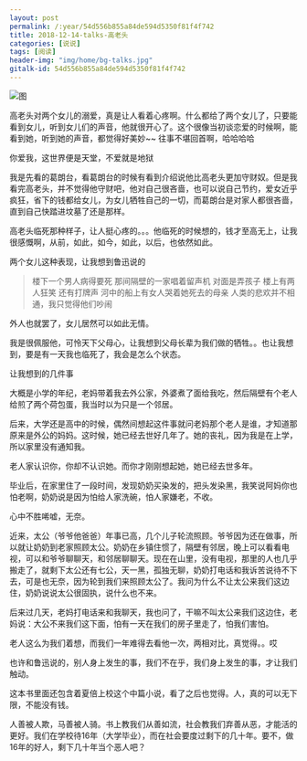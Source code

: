```yaml
---
layout: post
permalink: /:year/54d556b855a84de594d5350f81f4f742
title: 2018-12-14-talks-高老头
categories: [说说]
tags: [阅读]
header-img: "img/home/bg-talks.jpg"
gitalk-id: 54d556b855a84de594d5350f81f4f742
---
```


![图](http://image.linxingyang.net/image/T-talks/image/2018/books/glt.jpg)


高老头对两个女儿的溺爱，真是让人看着心疼啊。什么都给了两个女儿了，只要能看到女儿，听到女儿们的声音，他就很开心了。这个很像当初谈恋爱的时候啊，能看到她，听到她的声音，都觉得好美妙~~ 往事不堪回首啊，哈哈哈哈

你爱我，这世界便是天堂，不爱就是地狱



我是先看的葛朗台，看葛朗台的时候有看到介绍说他比高老头更加守财奴。但是我看完高老头，并不觉得他守财吧，他对自己很吝啬，也可以说自己节约，爱女近乎疯狂，省下的钱都给女儿，为女儿牺牲自己的一切，而葛朗台是对家人都很吝啬，直到自己快踏进坟墓了还是那样。


高老头临死那种样子，让人挺心疼的。。。他临死的时候想的，钱才至高无上，让我很感慨啊，从前，如此，如今，如此，以后，也依然如此。


两个女儿这种表现，让我想到鲁迅说的

> 楼下一个男人病得要死 那间隔壁的一家唱着留声机 对面是弄孩子 楼上有两人狂笑 还有打牌声 河中的船上有女人哭着她死去的母亲 人类的悲欢并不相通，我只觉得他们吵闹 

外人也就罢了，女儿居然可以如此无情。


我是很佩服他，可怜天下父母心，让我想到父母长辈为我们做的牺牲。。也让我想到，要是有一天我也临死了，我会是怎么个状态。


让我想到的几件事

大概是小学的年纪，老妈带着我去外公家，外婆煮了面给我吃，然后隔壁有个老人给煎了两个荷包蛋，我当时以为只是一个邻居。

后来，大学还是高中的时候，偶然间想起这件事就问老妈那个老人是谁，才知道那原来是外公的妈妈。这时候，她已经去世好几年了。她的丧礼，因为我是在上学，所以家里没有通知我。

老人家认识你，你却不认识她。而你才刚刚想起她，她已经去世多年。



毕业后，在家里住了一段时间，发现奶奶买染发的，把头发染黑，我笑说阿妈你也怕老啊，奶奶说是因为怕给人家洗碗，怕人家嫌老，不收。

心中不胜唏嘘，无奈。


近来，太公（爷爷他爸爸）年事已高，几个儿子轮流照顾。爷爷因为还在做事，所以就让奶奶到老家照顾太公。奶奶在乡镇住惯了，隔壁有邻居，晚上可以看看电视，可以和爷爷聊聊天，和邻居聊聊天。现在在山里，没有电视，那里的人也几乎搬走了，就剩下太公还有七公，天一黑，孤独无聊，奶奶打电话和我诉苦说待不下去，可是也无奈，因为轮到我们来照顾太公了。我问为什么不让太公来我们这边住，奶奶说说太公很固执，说什么也不来。

后来过几天，老妈打电话来和我聊天，我也问了，干嘛不叫太公来我们这边住，老妈说：大公不来我们这下面，怕有一天在我们的房子里走了，怕我们害怕。

老人这么为我们着想，而我们一年难得去看他一次，两相对比，真觉得。。哎


也许和鲁迅说的，别人身上发生的事，我们不在乎，我们身上发生的事，才让我们触动。




这本书里面还包含着夏倍上校这个中篇小说，看了之后也觉得。人，真的可以无下限，不能没有钱。

人善被人欺，马善被人骑。书上教我们从善如流，社会教我们弃善从恶，才能活的更好。我们在学校待16年（大学毕业），而在社会要度过剩下的几十年。要不，做16年的好人，剩下几十年当个恶人吧？

